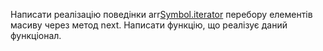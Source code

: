 Написати реалізацію поведінки arr[Symbol.iterator]() перебору елементів масиву через метод next. Написати функцію, що реалізує даний функціонал.

